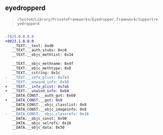 ## eyedropperd

> `/System/Library/PrivateFrameworks/Eyedropper.framework/Support/eyedropperd`

```diff

-7425.0.0.0.0
+8023.1.0.0.0
   __TEXT.__text: 0xd0
   __TEXT.__auth_stubs: 0xc0
   __TEXT.__objc_methlist: 0x34

   __TEXT.__objc_methname: 0x4f
   __TEXT.__objc_methtype: 0x8
   __TEXT.__cstring: 0x1c
-  __TEXT.__info_plist: 0x7a3
-  __TEXT.__unwind_info: 0x50
+  __TEXT.__info_plist: 0x7a6
+  __TEXT.__unwind_info: 0x60
   __DATA_CONST.__auth_got: 0x60
+  __DATA_CONST.__got: 0x8
   __DATA_CONST.__objc_classlist: 0x8
   __DATA_CONST.__objc_imageinfo: 0x8
-  __DATA_CONST.__objc_classrefs: 0x10
   __DATA.__objc_const: 0x90
   __DATA.__objc_selrefs: 0x18
   __DATA.__objc_data: 0x50

```
